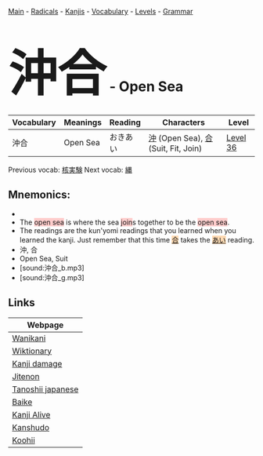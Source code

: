 <style> bigfont {font-size: 100px}</style>
[Main](../README.md) -
[Radicals](../radicals.md) -
[Kanjis](../kanjis.md) -
[Vocabulary](../vocabulary.md) -
[Levels](../levels.md) -
[Grammar](../grammar.md)
# <bigfont> 沖合</bigfont> - Open Sea 

| Vocabulary | Meanings | Reading | Characters | Level |
| --- | --- | --- | --- | --- |
| 沖合 | Open Sea | おきあい |  [沖](../kanjis/沖.md) (Open Sea), [合](../kanjis/合.md) (Suit, Fit, Join) | [Level 36](../levels/wk_level36.md) |

Previous vocab: [核実験](核実験.md) Next vocab: [縄](縄.md) 

## Mnemonics:

* 
* The <span style="background-color:#ffcccb"> open sea</span> is where the sea <span style="background-color:#ffcccb"> join</span>s together to be the <span style="background-color:#ffcccb"> open sea</span>.
* The readings are the kun'yomi readings that you learned when you learned the kanji. Just remember that this time <span style="background-color:#fed8b1"> [合](https://jisho.org/search/合)</span> takes the <span style="background-color:#fed8b1"> [あい](https://jisho.org/search/あい)</span> reading.
* 沖, 合
* Open Sea, Suit
* [sound:沖合_b.mp3]
* [sound:沖合_g.mp3]


## Links 

| Webpage |
| --- |
| [Wanikani          ](https://www.wanikani.com/kanji/沖合) |
| [Wiktionary        ](https://en.wiktionary.org/wiki/沖合) |
| [Kanji damage      ](http://www.kanjidamage.com/kanji/search?utf8=✓&q=沖合) |
| [Jitenon           ](https://jitenon.com/kanji/沖合) |
| [Tanoshii japanese ](https://www.tanoshiijapanese.com/dictionary/kanji.cfm?k=沖合) |
| [Baike             ](https://baike.baidu.com/item/沖合) |
| [Kanji Alive       ](https://app.kanjialive.com/沖合) |
| [Kanshudo          ](https://www.kanshudo.com/searchmn?q=沖合) |
| [Koohii            ](https://kanji.koohii.com/study/kanji/沖合) |
